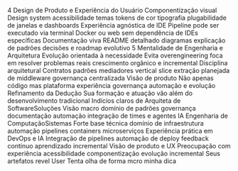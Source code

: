  4 Design de Produto e Experiência do Usuário
 Componentização visual Design system acessibilidade temas tokens de cor tipografia plugabilidade de janelas e dashboards
 Experiência agnóstica de IDE Pipeline pode ser executado via terminal Docker ou web sem dependência de IDEs específicas
 Documentação viva README detalhado diagramas explicação de padrões decisões e roadmap evolutivo
 5 Mentalidade de Engenharia e Arquitetura
 Evolução orientada à necessidade Evita overengineering foca em resolver problemas reais crescimento orgânico e incremental
 Disciplina arquitetural Contratos padrões mediadores vertical slice extração planejada de middleware governança centralizada
 Visão de produto Não apenas código mas plataforma experiência governança automação e evolução
 Refinamento da Dedução
Sua formação e atuação vão além do desenvolvimento tradicional Indícios claros de
 Arquiteta de SoftwareSoluções Visão macro domínio de padrões governança documentação automação integração de times e agentes IA
 Engenharia de ComputaçãoSistemas Forte base técnica domínio de infraestrutura automação pipelines containers microserviços
 Experiência prática em DevOps e IA Integração de pipelines automação de deploy feedback contínuo aprendizado incremental
 Visão de produto e UX Preocupação com experiência acessibilidade componentização evolução incremental
Seus artefatos revel
User
Tenta olha de forma mcro minha dica